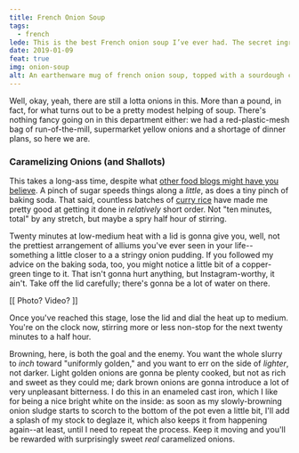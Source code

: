 ```yaml
---
title: French Onion Soup
tags:
  - french
lede: This is the best French onion soup I’ve ever had. The secret ingredient, well, it isn't onions.
date: 2019-01-09
feat: true
img: onion-soup
alt: An earthenware mug of french onion soup, topped with a sourdough crouton, melted cheese, and a sprinkling of finely chopped parsley
---
```


Well, okay, yeah, there are still a lotta onions in this. More than a pound, in fact, for what turns out to be a pretty modest helping of soup. There's nothing fancy going on in this department either: we had a red-plastic-mesh bag of run-of-the-mill, supermarket yellow onions and a shortage of dinner plans, so here we are.

### Caramelizing Onions (and Shallots)

This takes a long-ass time, despite what [other food blogs might have you believe](https://slate.com/human-interest/2012/05/how-to-cook-onions-why-recipe-writers-lie-and-lie-about-how-long-they-take-to-caramelize.html). A pinch of sugar speeds things along a _little_, as does a tiny pinch of baking soda. That said, countless batches of [curry rice](/recipes/curry-rice) have made me pretty good at getting it done in _relatively_ short order. Not "ten minutes, total" by any stretch, but maybe a spry half hour of stirring.

Twenty minutes at low-medium heat with a lid is gonna give you, well, not the prettiest arrangement of alliums you've ever seen in your life--something a little closer to a a stringy onion pudding. If you followed my advice on the baking soda, too, you might notice a little bit of a copper-green tinge to it. That isn't gonna hurt anything, but Instagram-worthy, it ain't. Take off the lid carefully; there's gonna be a lot of water on there.

[[ Photo? Video? ]]

Once you've reached this stage, lose the lid and dial the heat up to medium. You're on the clock now, stirring more or less non-stop for the next twenty minutes to a half hour.

Browning, here, is both the goal and the enemy. You want the whole slurry to _inch_ toward "uniformly golden," and you want to err on the side of _lighter_, not darker. Light golden onions are gonna be plenty cooked, but not as rich and sweet as they could me; dark brown onions are gonna introduce a lot of very unpleasant bitterness. I do this in an enameled cast iron, which I like for being a nice bright white on the inside: as soon as my slowly-browning onion sludge starts to scorch to the bottom of the pot even a little bit, I'll add a splash of my stock to deglaze it, which also keeps it from happening again--at least, until I need to repeat the process. Keep it moving and you'll be rewarded with surprisingly sweet _real_ caramelized onions.

